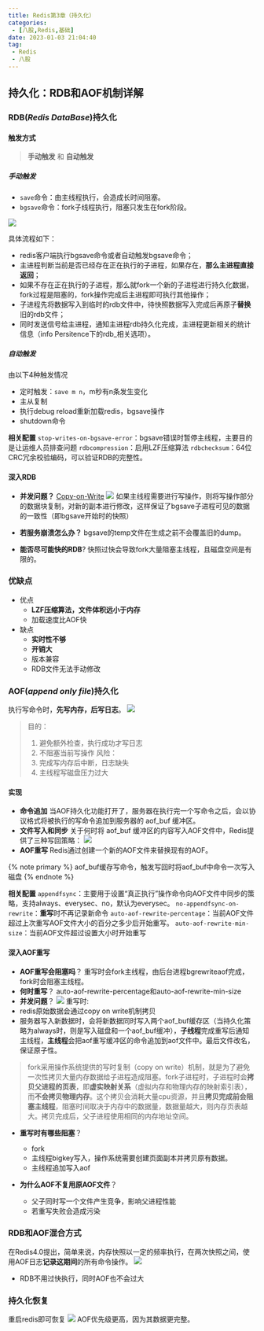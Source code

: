 ```yaml
---
title: Redis第3章（持久化）
categories:
 - [八股,Redis,基础]
date: 2023-01-03 21:04:40
tag:
 - Redis
 - 八股
---
```

## 持久化：RDB和AOF机制详解
### RDB(*Redis DataBase*)持久化
#### 触发方式
>**手动触发** 和 **自动触发**

##### 手动触发
- `save`命令：由主线程执行，会造成长时间阻塞。
- `bgsave`命令：fork子线程执行，阻塞只发生在fork阶段。

![](Pasted-image-20230103211303.png)

具体流程如下：
- redis客户端执行bgsave命令或者自动触发bgsave命令；
- 主进程判断当前是否已经存在正在执行的子进程，如果存在，**那么主进程直接返回**；
- 如果不存在正在执行的子进程，那么就fork一个新的子进程进行持久化数据，fork过程是阻塞的，fork操作完成后主进程即可执行其他操作；
- 子进程先将数据写入到临时的rdb文件中，待快照数据写入完成后再原子**替换**旧的rdb文件；
- 同时发送信号给主进程，通知主进程rdb持久化完成，主进程更新相关的统计信息（info Persitence下的rdb_相关选项）。

##### 自动触发
由以下4种触发情况
- 定时触发：`save m n`，m秒有n条发生变化
- 主从复制
- 执行debug reload重新加载redis，bgsave操作
- shutdown命令

**相关配置**
`stop-writes-on-bgsave-error`：bgsave错误时暂停主线程，主要目的是让运维人员排查问题
`rdbcompression`：启用LZF压缩算法
`rdbchecksum`：64位CRC冗余校验编码，可以验证RDB的完整性。

#### 深入RDB
- **并发问题？**
[Copy-on-Write](https://zhuanlan.zhihu.com/p/339437815#:~:text=%20Redis%E4%B8%AD%E6%89%A7%E8%A1%8CBGSAVE%E5%91%BD%E4%BB%A4%E7%94%9F%E6%88%90RDB%E6%96%87%E4%BB%B6%E6%97%B6%EF%BC%8C%E6%9C%AC%E8%B4%A8%E5%B0%B1%E6%98%AF%E8%B0%83%E7%94%A8Linux%E4%B8%AD%E7%9A%84fork%20%28%29%E5%91%BD%E4%BB%A4%EF%BC%8CLinux%E4%B8%8B%E7%9A%84fork,%28%29%E7%B3%BB%E7%BB%9F%E8%B0%83%E7%94%A8%E5%AE%9E%E7%8E%B0%E4%BA%86copy-on-write%E5%86%99%E6%97%B6%E5%A4%8D%E5%88%B6%EF%BC%9B%20fork%20%28%29%E4%B9%8B%E5%90%8E%EF%BC%8Ckernel%E6%8A%8A%E7%88%B6%E8%BF%9B%E7%A8%8B%E4%B8%AD%E6%89%80%E6%9C%89%E7%9A%84%E5%86%85%E5%AD%98%E9%A1%B5%E7%9A%84%E6%9D%83%E9%99%90%E9%83%BD%E8%AE%BE%E4%B8%BAread-only%EF%BC%8C%E7%84%B6%E5%90%8E%E5%AD%90%E8%BF%9B%E7%A8%8B%E7%9A%84%E5%9C%B0%E5%9D%80%E7%A9%BA%E9%97%B4%E6%8C%87%E5%90%91%E7%88%B6%E8%BF%9B%E7%A8%8B%E3%80%82%20%E5%BD%93%E7%88%B6%E5%AD%90%E8%BF%9B%E7%A8%8B%E9%83%BD%E5%8F%AA%E8%AF%BB%E5%86%85%E5%AD%98%E6%97%B6%EF%BC%8C%E7%9B%B8%E5%AE%89%E6%97%A0%E4%BA%8B%E3%80%82)
![](Pasted-image-20230103215527.jpg)
如果主线程需要进行写操作，则将写操作部分的数据块复制，对新的副本进行修改，这样保证了bgsave子进程可见的数据的一致性（即bgsave开始时的快照）

- **若服务崩溃怎么办？**
bgsave的temp文件在生成之前不会覆盖旧的dump。
- **能否尽可能快的RDB**?
快照过快会导致fork大量阻塞主线程，且磁盘空间是有限的。

### 优缺点
- 优点
	- **LZF压缩算法，文件体积远小于内存**
	- 加载速度比AOF快
- 缺点
	- **实时性不够**
	- **开销大**
	- 版本兼容
	- RDB文件无法手动修改

### AOF(*append only file*)持久化

执行写命令时，**先写内存，后写日志**。
![](Pasted-image-20230103220350.jpg)
>目的：
>1. 避免额外检查，执行成功才写日志
>2. 不阻塞当前写操作
>风险：
>1. 完成写内存后中断，日志缺失
>2. 主线程写磁盘压力过大

#### 实现
- **命令追加** 当AOF持久化功能打开了，服务器在执行完一个写命令之后，会以协议格式将被执行的写命令追加到服务器的 aof_buf 缓冲区。
- **文件写入和同步** 关于何时将 aof_buf 缓冲区的内容写入AOF文件中，Redis提供了三种写回策略：
![](Pasted-image-20230103220620.jpg)
- **AOF重写** Redis通过创建一个新的AOF文件来替换现有的AOF。

{% note primary %}
aof_buf缓存写命令，触发写回时将aof_buf中命令一次写入磁盘
{% endnote %}

**相关配置**
`appendfsync`：主要用于设置“真正执行”操作命令向AOF文件中同步的策略，支持always、everysec、no，默认为everysec。
`no-appendfsync-on-rewrite`：**重写**时不再记录新命令
`auto-aof-rewrite-percentage`：当前AOF文件超过上次重写AOF文件大小的百分之多少后开始重写。
`auto-aof-rewrite-min-size`：当前AOF文件超过设置大小时开始重写

#### 深入AOF重写
- **AOF重写会阻塞吗**？
重写时会fork主线程，由后台进程bgrewriteaof完成，fork时会阻塞主线程。
- **何时重写**？
auto-aof-rewrite-percentage和auto-aof-rewrite-min-size
- **并发问题**？
![](Pasted-image-20230103221653.jpg)
重写时:
- redis原始数据会通过copy on write机制拷贝
- 服务器写入新数据时，会将新数据同时写入两个aof_buf缓存区（当持久化策略为always时，则是写入磁盘和一个aof_buf缓冲），**子线程**完成重写后通知主线程，**主线程**会把aof重写缓冲区的命令追加到aof文件中。最后文件改名，保证原子性。

>fork采用操作系统提供的写时复制（copy on write）机制，就是为了避免一次性拷贝大量内存数据给子进程造成阻塞。fork子进程时，子进程时会**拷贝父进程的页表**，即**虚实映射关系**（虚拟内存和物理内存的映射索引表），而**不会拷贝物理内存**。这个拷贝会消耗大量cpu资源，并且**拷贝完成前会阻塞主线程**，阻塞时间取决于内存中的数据量，数据量越大，则内存页表越大。拷贝完成后，父子进程使用相同的内存地址空间。

- **重写时有哪些阻塞**？
	- fork
	- 主线程bigkey写入，操作系统需要创建页面副本并拷贝原有数据。
	- 主线程追加写入aof

- **为什么AOF不复用原AOF文件**？
	- 父子同时写一个文件产生竞争，影响父进程性能
	- 若重写失败会造成污染

### RDB和AOF混合方式
在Redis4.0提出，简单来说，内存快照以一定的频率执行，在两次快照之间，使用AOF日志**记录这期间**的所有命令操作。
![](Pasted-image-20230103222843.jpg)
- RDB不用过快执行，同时AOF也不会过大

### 持久化恢复
重启redis即可恢复
![](Pasted-image-20230103222858.png)
AOF优先级更高，因为其数据更完整。